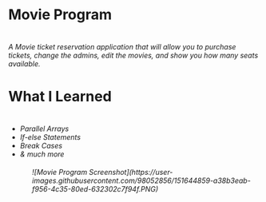 <h1> Movie Program <h1>
<h6> A Movie ticket reservation application that will allow you to purchase tickets, change the admins, edit the movies, and show you how many seats available. <h6>
<h1> What I Learned <h1>
<h6><ul>
<li>Parallel Arrays </li>
<li>If-else Statements </li>
<li>Break Cases</li>
<li>& much more</li>
   <ul>
      <h6>
![Movie Program Screenshot](https://user-images.githubusercontent.com/98052856/151644859-a38b3eab-f956-4c35-80ed-632302c7f94f.PNG)
